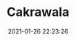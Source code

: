 ---
id_post: 5
title: "Cakrawala"
date: 2021-01-26 22:23:26
description: 'Dalam cakrawala engkau bersinar.'
image: 'https://i.postimg.cc/3JQddbFc/IMG-20201114-175559.jpg'
categories: fauvisme
artist: 'Gallery teplok.id'
instagram: 'dian_djoyo'
---
